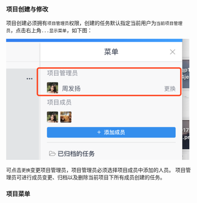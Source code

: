 ### 项目创建与修改
项目创建必须拥有`项目管理员`权限，创建的任务默认指定当前用户为`当前项目管理员`，点击右上角`...显示菜单`，如下图：

![](/assets/o_1cq0msbcs152n1vgk2ggavoc1aj.png)

可点击`更换`变更项目管理员，项目管理员必须选择项目成员中添加的人员。
项目管理员可进行成员变更、归档以及删除当前项目下所有成员创建的任务。

### 项目菜单